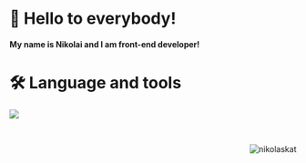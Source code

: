 <h1 align="left">👋 Hello to everybody!</h2>
<h4 align="left">My name is Nikolai and I am front-end developer!<h4>
<h1 align="left">🛠 Language and tools</h1>
<p align="left">
  <a href="https://skillicons.dev">
    <img src="https://skillicons.dev/icons?i=html,css,js,scss,bootstrap,tailwind,react,redux,gulp,npm,yarn,vite,git,figma" />
  </a>
</p>
<br/>

<p><img align="right" src="https://github-readme-stats.vercel.app/api/top-langs?username=nikolaskat&show_icons=true&theme=dark&title_color=ffffff&text_color=ffffff&hide_border=true&locale=en&layout=compact" alt="nikolaskat" /></p>
